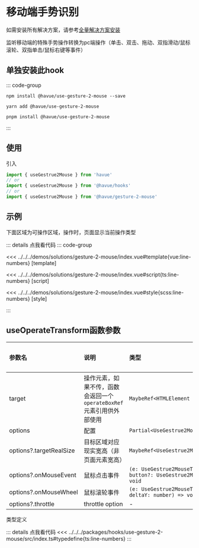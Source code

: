 # 移动端手势识别

如需安装所有解决方案，请参考[全量解决方案安装](./index.md)

监听移动端的特殊手势操作转换为pc端操作（单击、双击、拖动、双指滑动/鼠标滚轮、双指单击/鼠标右键等事件）

## 单独安装此hook

::: code-group

```shell [npm]
npm install @havue/use-gesture-2-mouse --save
```

```shell [yarn]
yarn add @havue/use-gesture-2-mouse
```

```shell [pnpm]
pnpm install @havue/use-gesture-2-mouse
```

:::

## 使用

引入

```ts
import { useGestrue2Mouse } from 'havue'
// or
import { useGestrue2Mouse } from '@havue/hooks'
// or
import { useGestrue2Mouse } from '@havue/gesture-2-mouse'
```

## 示例

下面区域为可操作区域，操作时，页面显示当前操作类型

<script setup lang="ts">
import Demo from '@/solutions/gesture-2-mouse/index.vue'

</script>

<Demo></Demo>

::: details 点我看代码
::: code-group

<<< ../../../demos/solutions/gesture-2-mouse/index.vue#template{vue:line-numbers} [template]

<<< ../../../demos/solutions/gesture-2-mouse/index.vue#script{ts:line-numbers} [script]

<<< ../../../demos/solutions/gesture-2-mouse/index.vue#style{scss:line-numbers} [style]

:::

## useOperateTransform函数参数

|       参数名             |        说明         |      类型      |    默认值     |
| :----------------------- | :------------------ | :-------------| :----------- |
| target                   | 操作元素，如果不传，函数会返回一个`operateBoxRef`元素引用供外部使用      | `MaybeRef<HTMLElement \| undefined>`        |   —   |
| options                  | 配置      | `Partial<UseGestrue2MouseEventOptions>`        |   —   |
| options?.targetRealSize  | 目标区域对应现实宽高（非页面元素宽高）      | `MaybeRef<UseGestrue2MouseTargetRealSizeType>`        |   —   |
| options?.onMouseEvent    | 鼠标点击事件      | `(e: UseGestrue2MouseTargetPositionType, button?: UseGestrue2MouseMouseButtonType) => void`        |   —   |
| options?.onMouseWheel    | 鼠标滚轮事件      | `(e: UseGestrue2MouseTargetPositionType, deltaY: number) => void`        |   —   |
| options?.throttle        | throttle option      | -        |   —   |

类型定义

::: details 点我看代码
<<< ../../../packages/hooks/use-gesture-2-mouse/src/index.ts#typedefine{ts:line-numbers}
:::
